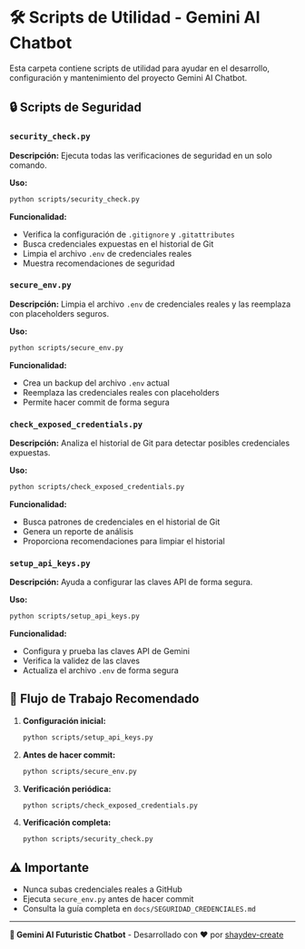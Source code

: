 # 🛠️ Scripts de Utilidad - Gemini AI Chatbot

Esta carpeta contiene scripts de utilidad para ayudar en el desarrollo, configuración y mantenimiento del proyecto Gemini AI Chatbot.

## 🔒 Scripts de Seguridad

### `security_check.py`

**Descripción:** Ejecuta todas las verificaciones de seguridad en un solo comando.

**Uso:**
```bash
python scripts/security_check.py
```

**Funcionalidad:**
- Verifica la configuración de `.gitignore` y `.gitattributes`
- Busca credenciales expuestas en el historial de Git
- Limpia el archivo `.env` de credenciales reales
- Muestra recomendaciones de seguridad

### `secure_env.py`

**Descripción:** Limpia el archivo `.env` de credenciales reales y las reemplaza con placeholders seguros.

**Uso:**
```bash
python scripts/secure_env.py
```

**Funcionalidad:**
- Crea un backup del archivo `.env` actual
- Reemplaza las credenciales reales con placeholders
- Permite hacer commit de forma segura

### `check_exposed_credentials.py`

**Descripción:** Analiza el historial de Git para detectar posibles credenciales expuestas.

**Uso:**
```bash
python scripts/check_exposed_credentials.py
```

**Funcionalidad:**
- Busca patrones de credenciales en el historial de Git
- Genera un reporte de análisis
- Proporciona recomendaciones para limpiar el historial

### `setup_api_keys.py`

**Descripción:** Ayuda a configurar las claves API de forma segura.

**Uso:**
```bash
python scripts/setup_api_keys.py
```

**Funcionalidad:**
- Configura y prueba las claves API de Gemini
- Verifica la validez de las claves
- Actualiza el archivo `.env` de forma segura

## 🔄 Flujo de Trabajo Recomendado

1. **Configuración inicial:**
   ```bash
   python scripts/setup_api_keys.py
   ```

2. **Antes de hacer commit:**
   ```bash
   python scripts/secure_env.py
   ```

3. **Verificación periódica:**
   ```bash
   python scripts/check_exposed_credentials.py
   ```

4. **Verificación completa:**
   ```bash
   python scripts/security_check.py
   ```

## ⚠️ Importante

- Nunca subas credenciales reales a GitHub
- Ejecuta `secure_env.py` antes de hacer commit
- Consulta la guía completa en `docs/SEGURIDAD_CREDENCIALES.md`

---

**🚀 Gemini AI Futuristic Chatbot** - Desarrollado con ❤️ por [shaydev-create](https://github.com/shaydev-create)